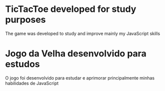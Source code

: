 
# TicTacToe developed for study purposes

The game was developed to study and improve mainly my JavaScript skills

# Jogo da Velha desenvolvido para estudos

O jogo foi desenvolvido para estudar e aprimorar principalmente minhas habilidades de JavaScript
